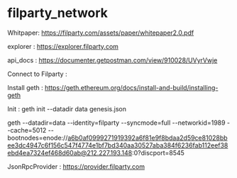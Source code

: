 # filparty_network

Whitpaper:  https://filparty.com/assets/paper/whitepaper2.0.pdf

explorer :  https://explorer.filparty.com

api_docs : https://documenter.getpostman.com/view/910028/UVyrVwje



Connect to Filparty :  

Install geth : https://geth.ethereum.org/docs/install-and-build/installing-geth

Init : geth init --datadir data genesis.json

geth   --datadir=data --identity=filparty --syncmode=full --networkid=1989 --cache=5012 --bootnodes=enode://a6b0af0999271919392a6f81e9f8bdaa2d59ce81028bbee3dc4947c6f156c547f4774e1bf7bd340aa30527aba384f6236fab112eef38ebd4ea7324ef468d60ab@212.227.193.148:0?discport=8545


JsonRpcProvider :  https://provider.filparty.com
